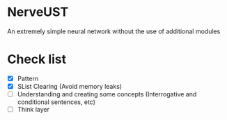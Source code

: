 # NerveUST
An extremely simple neural network without the use of additional modules
# Check list
- [X] Pattern
- [X] SList Clearing (Avoid memory leaks)
- [ ] Understanding and creating some concepts (Interrogative and conditional sentences, etc)
- [ ] Think layer
